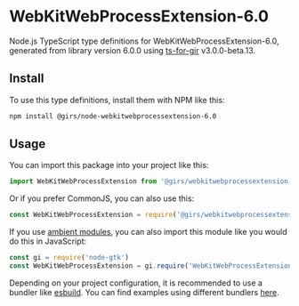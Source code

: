 
# WebKitWebProcessExtension-6.0

Node.js TypeScript type definitions for WebKitWebProcessExtension-6.0, generated from library version 6.0.0 using [ts-for-gir](https://github.com/gjsify/ts-for-gjs) v3.0.0-beta.13.

## Install

To use this type definitions, install them with NPM like this:
```bash
npm install @girs/node-webkitwebprocessextension-6.0
```

## Usage

You can import this package into your project like this:
```ts
import WebKitWebProcessExtension from '@girs/webkitwebprocessextension-6.0';
```

Or if you prefer CommonJS, you can also use this:
```ts
const WebKitWebProcessExtension = require('@girs/webkitwebprocessextension-6.0');
```

If you use [ambient modules](https://github.com/gjsify/ts-for-gir/tree/main/packages/cli#ambient-modules), you can also import this module like you would do this in JavaScript:

```ts
const gi = require('node-gtk')
const WebKitWebProcessExtension = gi.require('WebKitWebProcessExtension', '6.0')
```

Depending on your project configuration, it is recommended to use a bundler like [esbuild](https://esbuild.github.io/). You can find examples using different bundlers [here](https://github.com/gjsify/ts-for-gir/tree/main/examples).